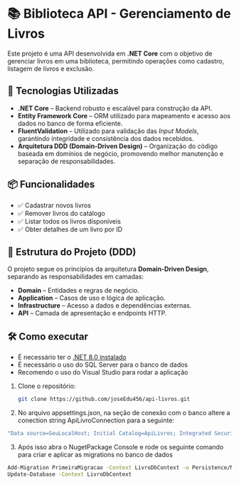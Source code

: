 # 📚 Biblioteca API - Gerenciamento de Livros

Este projeto é uma API desenvolvida em **.NET Core** com o objetivo de gerenciar livros em uma biblioteca, permitindo operações como cadastro, listagem de livros e exclusão.

## 🚀 Tecnologias Utilizadas

- **.NET Core** – Backend robusto e escalável para construção da API.
- **Entity Framework Core** – ORM utilizado para mapeamento e acesso aos dados no banco de forma eficiente.
- **FluentValidation** – Utilizado para validação das *Input Models*, garantindo integridade e consistência dos dados recebidos.
- **Arquitetura DDD (Domain-Driven Design)** – Organização do código baseada em domínios de negócio, promovendo melhor manutenção e separação de responsabilidades.

## 📦 Funcionalidades

- ✅ Cadastrar novos livros  
- ✅ Remover livros do catálogo  
- ✅ Listar todos os livros disponíveis  
- ✅ Obter detalhes de um livro por ID  

## 📂 Estrutura do Projeto (DDD)

O projeto segue os princípios da arquitetura **Domain-Driven Design**, separando as responsabilidades em camadas:

- **Domain** – Entidades e regras de negócio.
- **Application** – Casos de uso e lógica de aplicação.
- **Infrastructure** – Acesso a dados e dependências externas.
- **API** – Camada de apresentação e endpoints HTTP.

## 🛠 Como executar

- É necessário ter o [.NET 8.0 instalado](https://dotnet.microsoft.com/pt-br/download/dotnet/8.0)
- É necessário o uso do SQL Server para o banco de dados
- Recomendo o uso do Visual Studio para rodar a aplicação

1. Clone o repositório:
   ```bash
   git clone https://github.com/joseEdu456/api-livros.git
   ```
 
2. No arquivo appsettings.json, na seção de conexão com o banco altere a conection string ApiLivroConnection para a seguinte:
  ```bash
  "Data source=SeuLocalHost; Initial Catalog=ApiLivros; Integrated Security=true; TrustServerCertificate=True"
  ```
3. Após isso abra o NugetPackage Console e rode os seguinte comando para criar e aplicar as migrations no banco de dados
  ```bash
  Add-Migration PrimeiraMigracao -Context LivroDbContext -o Persistence/Migrations
  Update-Database -Context LivroDbContext
  ```
